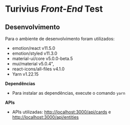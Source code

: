# Turivius *Front-End* Test #

## Desenvolvimento ##

Para o ambiente de desenvolvimento foram utilizados:

- emotion/react v11.5.0
- emotion/styled v11.3.0
- material-ui/core v5.0.0-beta.5
- mui/material v5.0.4",
- react-icons/all-files v4.1.0
- Yarn v1.22.15

**Dependências**
- Para instalar as dependências, execute o comando ```yarn```

**APIs**
- APIs utilizadas: [http://localhost:3000/api/cards](http://localhost:3000/api/cards) e [http://localhost:3000/api/entities](http://localhost:3000/api/entities)
